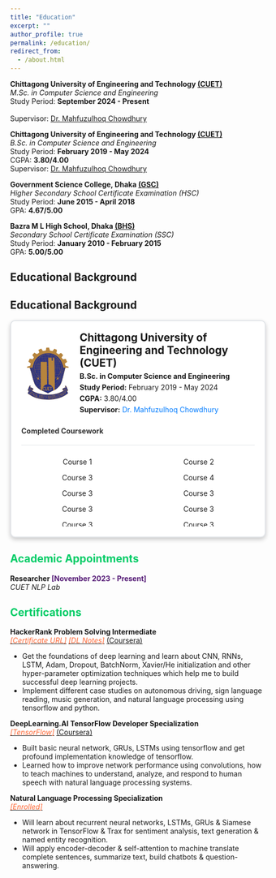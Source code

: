 ```yaml
---
title: "Education"
excerpt: ""
author_profile: true
permalink: /education/
redirect_from: 
  - /about.html
---
```


**Chittagong University of Engineering and Technology [(CUET)](https://www.cuet.ac.bd/dept/cse)**   
*M.Sc. in Computer Science and Engineering*   
Study Period: <b>September 2024 - Present</b><br>  
Supervisor: [Dr. Mahfuzulhoq Chowdhury](https://www.semanticscholar.org/author/Mahfuzulhoq-Chowdhury/37296895) 

**Chittagong University of Engineering and Technology [(CUET)](https://www.cuet.ac.bd/dept/cse)**   
*B.Sc. in Computer Science and Engineering*   
Study Period: <b>February 2019 - May 2024</b><br>
CGPA: <b>3.80/4.00</b>  
Supervisor: [Dr. Mahfuzulhoq Chowdhury](https://www.semanticscholar.org/author/Mahfuzulhoq-Chowdhury/37296895) 

**Government Science College, Dhaka [(GSC)](https://www.gsctd.edu.bd/)**   
*Higher Secondary School Certificate Examination (HSC)*   
Study Period: <b>June 2015 - April 2018</b><br>
GPA: <b>4.67/5.00</b>  

**Bazra M L High School, Dhaka [(BHS)](https://www.sohopathi.com/bazra-ml-high-school/)**   
*Secondary School Certificate Examination (SSC)*   
Study Period: <b>January 2010 - February 2015</b><br>
GPA: <b>5.00/5.00</b>

<!---
Position: <b>1<sup>st</sup>/103</b>
CGPA: <b>4.00/4.00</b>  
Position: <b>1<sup>st</sup>/48</b>
-->

## Educational Background

## Educational Background

<div align="center">
  <div style="border: 2px solid #e1e4e8; border-radius: 10px; padding: 20px; max-width: 100%; margin: auto; box-shadow: 0px 4px 8px rgba(0,0,0,0.2); background-color: #fff;">
    <div style="display: flex; align-items: center; margin-bottom: 20px;">
      <img src="https://raw.githubusercontent.com/Salman1804102/salman1804102.github.io/master/Gallery/cuetlogo.png" alt="CUET Logo" style="width: 100px; height: auto; margin-right: 15px;">
      <div style="text-align: left;">
        <p style="margin: 0; font-size: 1.5em; font-weight: bold;">Chittagong University of Engineering and Technology (CUET)</p>
        <p style="margin: 5px 0; font-size: 1.0em;"><strong>B.Sc. in Computer Science and Engineering</strong></p>
        <p style="margin: 5px 0;"><strong>Study Period:</strong> February 2019 - May 2024</p>
        <p style="margin: 5px 0;"><strong>CGPA:</strong> 3.80/4.00</p>
        <p style="margin: 5px 0;"><strong>Supervisor:</strong> <a href="#" style="color: #007bff; text-decoration: none;">Dr. Mahfuzulhoq Chowdhury</a></p>
      </div>
    </div>
    <h4 style="margin-top: 0; color: #333; text-align: left;">Completed Coursework</h4>
    <div style="display: flex; justify-content: space-between; overflow-y: auto; max-height: 150px; border-top: 1px solid #e1e4e8; padding-top: 10px;">
      <div style="width: 48%; word-wrap: break-word;">
        <p>Course 1</p>
        <p>Course 3</p>
        <p>Course 3</p>
        <p>Course 3</p>
        <p>Course 3</p>
        <p>Course 3</p>
        <p>Course 3</p>
        <p>Course 3</p>
        <!-- Add more courses here -->
      </div>
      <div style="width: 48%; word-wrap: break-word;">
        <p>Course 2</p>
        <p>Course 4</p>
        <p>Course 3</p>
        <p>Course 3</p>
        <p>Course 3</p>
        <p>Course 3</p>
        <p>Course 3</p>
        <!-- Add more courses here -->
      </div>
    </div>
  </div>
</div>




## <font color="#00cc66"> Academic Appointments </font>

 **Researcher <font color="#541A75">[November 2023 - Present]</font>**    
 *CUET NLP Lab*

## <font color="#00cc66"> Certifications </font>

**HackerRank Problem Solving Intermediate**   
[*<font color="#ff6633">[Certificate URL]</font>*](https://www.hackerrank.com/certificates/46d4f5be4923) [*<font color="#ff6633">[DL Notes]</font>*](https://github.com/omar-sharif03/Deep-Learning-Notes) [(Coursera)](https://www.coursera.org/specializations/deep-learning)

   * Get the foundations of deep learning and learn about CNN, RNNs, LSTM, Adam, Dropout, BatchNorm, Xavier/He initialization and other hyper-parameter optimization techniques which help me to build successful deep learning projects.
   * Implement different case studies on autonomous driving, sign language reading, music generation, and natural language processing using tensorflow and python.
          
**DeepLearning.AI TensorFlow Developer Specialization**  
[*<font color="#ff6633">[TensorFlow]</font>*](https://www.coursera.org/account/accomplishments/specialization/certificate/5E2FDBG5ALDR) [(Coursera)](https://www.coursera.org/professional-certificates/tensorflow-in-practice)
  * Built basic neural network, GRUs, LSTMs using tensorflow and get profound implementation knowledge of tensorflow.
  * Learned how to improve network performance using convolutions, how to teach machines to understand, analyze, and respond to human speech with natural language processing systems.

**Natural Language Processing Specialization**  
[*<font color="#ff6633">[Enrolled]</font>*](https://www.coursera.org/specializations/natural-language-processing?)
   * Will learn about recurrent neural networks, LSTMs, GRUs & Siamese network in TensorFlow & Trax for sentiment analysis, text generation & named entity recognition.
   * Will apply encoder-decoder & self-attention to machine translate complete sentences, summarize text, build chatbots & question-answering.
